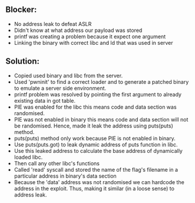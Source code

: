 ## Blocker:
* No address leak to defeat ASLR
* Didn't know at what address our payload was stored
* printf was creating a problem because it expect one argument
* Linking the binary with correct libc and ld that was used in server

## Solution: 
* Copied used binary and libc from the server.
* Used 'pwninit' to find a correct loader and to generate a patched binary to emulate a server side environment.
* printf problem was resolved by pointing the first argument to already existing data in got table.
* PIE was enabled for the libc this means code and data section was randomised.
* PIE was not enabled in binary this means code and data section will not be randomised. Hence, made it leak the address using puts(puts) method.
* puts(puts) method only work because PIE is not enabled in binary.
* Use puts(puts.got) to leak dynamic address of puts function in libc.
* Use this leaked address to calculate the base address of dynamically loaded libc.
* Then call any other libc's functions 
* Called 'read' syscall and stored the name of the flag's filename in a particular address in binary's data section
* Because the 'data' address was not randomised we can hardcode the address in the exploit. Thus, making it similar (in a loose sense) to address leak. 

